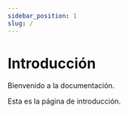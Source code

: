 ```yaml
---
sidebar_position: 1
slug: /
---
```


# Introducción

Bienvenido a la documentación.

Esta es la página de introducción.